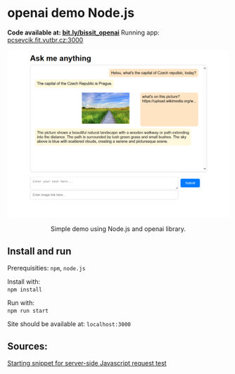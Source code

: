 # openai demo Node.js

**Code available at: [bit.ly/bissit_openai](https://bit.ly/bissit_openai)**
Running app: [pcsevcik.fit.vutbr.cz:3000](http://pcsevcik.fit.vutbr.cz:3000/)

<p align="center">
  <img src="assets/screenshot.png" alt="Screenshot" width="800"/>
</p>
<p align="center">
  Simple demo using Node.js and openai library.
</p>

## Install and run
Prerequisities: `npm`, `node.js`

Install with:<br>
`npm install`

Run with:<br>
`npm run start`

Site should be available at: `localhost:3000`

## Sources:

[Starting snippet for server-side Javascript request test](https://platform.openai.com/docs/quickstart?context=node)

